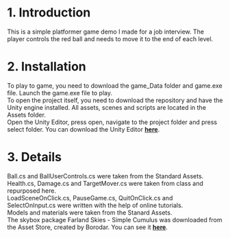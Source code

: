 # 1. Introduction
This is a simple platformer game demo I made for a job interview.
The player controls the red ball and needs to move it to the end of each level.

# 2. Installation
To play to game, you need to download the game_Data folder and game.exe file.
Launch the game.exe file to play. <br>
To open the project itself, you need to download the repository and have the Unity engine installed.
All assets, scenes and scripts are located in the Assets folder. <br>
Open the Unity Editor, press open, navigate to the project folder and press select folder.
You can download the Unity Editor [**here**](https://unity3d.com/get-unity/download).

# 3. Details
Ball.cs and BallUserControls.cs were taken from the Standard Assets. <br>
Health.cs, Damage.cs and TargetMover.cs were taken from class and repurposed here. <br>
LoadSceneOnClick.cs, PauseGame.cs, QuitOnClick.cs and SelectOnInput.cs were written with the help of online tutorials. <br>
Models and materials were taken from the Stanard Assets. <br>
The skybox package Farland Skies - Simple Cumulus was downloaded from the Asset Store, created by Borodar. 
You can see it [**here**](https://www.assetstore.unity3d.com/en/#!/content/62565).